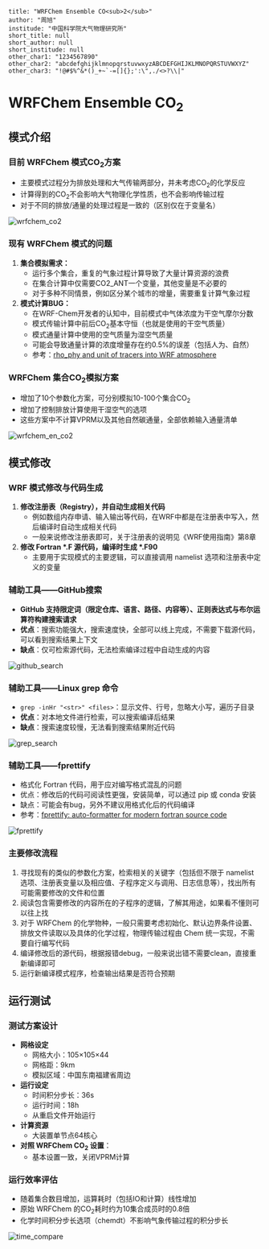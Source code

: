```
title: "WRFChem Ensemble CO<sub>2</sub>"
author: "周旭"
institude: "中国科学院大气物理研究所"
short_title: null
short_author: null
short_institude: null
other_char1: "1234567890"
other_char2: "abcdefghijklmnopqrstuvwxyzABCDEFGHIJKLMNOPQRSTUVWXYZ"
other_char3: "!@#$%^&*()_+~`-=[]{};':\",./<>?\\|"
```

# WRFChem Ensemble CO<sub>2</sub>

## 模式介绍

### 目前 WRFChem 模式$\mathrm{CO}_2$方案

* 主要模式过程分为排放处理和大气传输两部分，并未考虑$\mathrm{CO}_2$的化学反应
* 计算得到的$\mathrm{CO}_2$不会影响大气物理化学性质，也不会影响传输过程
* 对于不同的排放/通量的处理过程是一致的（区别仅在于变量名）

![wrfchem_co2](./images/wrfchem_co2.png)

### 现有 WRFChem 模式的问题

1. **集合模拟需求：**
	* 运行多个集合，重复的气象过程计算导致了大量计算资源的浪费
	* 在集合计算中仅需要CO2_ANT一个变量，其他变量是不必要的
	* 对于多种不同情景，例如区分某个城市的增量，需要重复计算气象过程
2. **模式计算BUG：**
	* 在WRF-Chem开发者的认知中，目前模式中气体浓度为干空气摩尔分数
	* 模式传输计算中前后$\mathrm{CO}_2$基本守恒（也就是使用的干空气质量）
	* 模式通量计算中使用的空气质量为湿空气质量
	* 可能会导致通量计算的浓度增量存在约0.5%的误差（包括人为、自然）
	* 参考：<a href="https://forum.mmm.ucar.edu/threads/rho_phy-and-unit-of-tracers-into-wrf-atmosphere.9395/#:~:text=I'm%20using%20WRF%20to%20compute%20transport%20of%20passive%20greenhouse%20gas" target="_blank">rho_phy and unit of tracers into WRF atmosphere</a>

### WRFChem 集合$\mathrm{CO}_2$模拟方案

* 增加了10个参数化方案，可分别模拟10-100个集合$\mathrm{CO}_2$
* 增加了控制排放计算使用干湿空气的选项
* 这些方案中不计算VPRM以及其他自然碳通量，全部依赖输入通量清单

![wrfchem_en_co2](./images/wrfchem_en_co2.png)

## 模式修改

### WRF 模式修改与代码生成

1. **修改注册表（Registry），并自动生成相关代码**
   * 例如数组内存申请、输入输出等代码，在WRF中都是在注册表中写入，然后编译时自动生成相关代码
   * 一般来说修改注册表即可，关于注册表的说明见《WRF使用指南》第8章
2. **修改 Fortran \*.F 源代码，编译时生成 \*.F90**
   * 主要用于实现模式的主要逻辑，可以直接调用 namelist 选项和注册表中定义的变量

### 辅助工具——GitHub搜索

* **GitHub 支持限定词（限定仓库、语言、路径、内容等）、正则表达式与布尔运算符构建搜索请求**
* **优点**：搜索功能强大，搜索速度快，全部可以线上完成，不需要下载源代码，可以看到搜索结果上下文
* **缺点**：仅可检索源代码，无法检索编译过程中自动生成的内容

![github_search](./images/github_search.jpg)

### 辅助工具——Linux grep 命令

* `grep -inHr "<str>" <files>`：显示文件、行号，忽略大小写，遍历子目录
* **优点**：对本地文件进行检索，可以搜索编译后结果
* **缺点**：搜索速度较慢，无法看到搜索结果附近代码

![grep_search](./images/grep_search.jpg)

### 辅助工具——fprettify

* 格式化 Fortran 代码，用于应对编写格式混乱的问题
* 优点：修改后的代码可阅读性更强，安装简单，可以通过 pip 或 conda 安装
* 缺点：可能会有bug，另外不建议用格式化后的代码编译
* 参考：<a href="https://github.com/fortran-lang/fprettify" target="_blank">fprettify: auto-formatter for modern fortran source code</a>

![fprettify](./images/fprettify.jpg)

### 主要修改流程

1. 寻找现有的类似的参数化方案，检索相关的关键字（包括但不限于 namelist 选项、注册表变量以及相应值、子程序定义与调用、日志信息等），找出所有可能需要修改的文件和位置
2. 阅读包含需要修改的内容所在的子程序的逻辑，了解其用途，如果看不懂则可以往上找
3. 对于 WRFChem 的化学物种，一般只需要考虑初始化、默认边界条件设置、排放文件读取以及具体的化学过程，物理传输过程由 Chem 统一实现，不需要自行编写代码
4. 编译修改后的源代码，根据报错debug，一般来说出错不需要clean，直接重新编译即可
5. 运行新编译模式程序，检查输出结果是否符合预期

## 运行测试

### 测试方案设计

* **网格设定**
  * 网格大小：105×105×44
  * 网格距：9km
  * 模拟区域：中国东南福建省周边
* **运行设定**
  * 时间积分步长：36s
  * 运行时间：18h
  * 从重启文件开始运行
* **计算资源**
  * 大装置单节点64核心
* **对照 WRFChem $\mathrm{CO}_2$ 设置**：
  * 基本设置一致，关闭VPRM计算

### 运行效率评估

* 随着集合数目增加，运算耗时（包括IO和计算）线性增加
* 原始 WRFChem 的$\mathrm{CO}_2$耗时约为10集合成员时的0.8倍
* 化学时间积分步长选项（chemdt）不影响气象传输过程的积分步长

![time_compare](./images/time_compare.png)